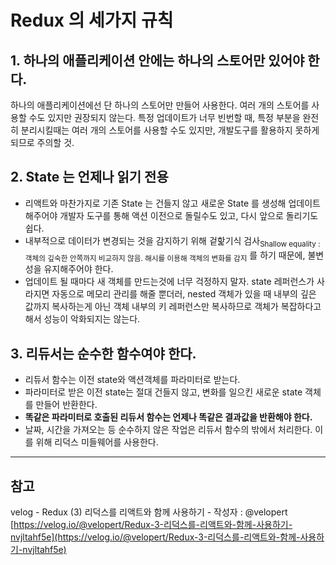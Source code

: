 # Redux 의 세가지 규칙

## 1. 하나의 애플리케이션 안에는 하나의 스토어만 있어야 한다.

하나의 애플리케이션에선 단 하나의 스토어만 만들어 사용한다. 여러 개의 스토어를 사용할 수도 있지만 권장되지 않는다. 특정 업데이트가 너무 빈번할 때, 특정 부분을 완전히 분리시킬때는 여러 개의 스토어를 사용할 수도 있지만, 개발도구를 활용하지 못하게 되므로 주의할 것.

## 2. State 는 언제나 읽기 전용

- 리액트와 마찬가지로 기존 State 는 건들지 않고 새로운 State 를 생성해 업데이트 해주어야 개발자 도구를 통해 액션 이전으로 돌릴수도 있고, 다시 앞으로 돌리기도 쉽다.
- 내부적으로 데이터가 변경되는 것을 감지하기 위해 겉핥기식 검사<sub>Shallow equality : 객체의 깊숙한 안쪽까지 비교하지 않음. 해시를 이용해 객체의 변화를 감지</sub> 를 하기 때문에, 불변성을 유지해주어야 한다.
- 업데이트 될 때마다 새 객체를 만드는것에 너무 걱정하지 말자. state 레퍼런스가 사라지면 자동으로 메모리 관리를 해줄 뿐더러, nested 객체가 있을 때 내부의 깊은 값까지 복사하는게 아닌 객체 내부의 키 레퍼런스만 복사하므로 객체가 복잡하다고 해서 성능이 악화되지는 않는다. 

## 3. 리듀서는 순수한 함수여야 한다.

- 리듀서 함수는 이전 state와 액션객체를 파라미터로 받는다.
- 파라미터로 받은 이전 state는 절대 건들지 않고, 변화를 일으킨 새로운 state 객체를 만들어 반환한다.
- **똑같은 파라미터로 호출된 리듀서 함수는 언제나 똑같은 결과값을 반환해야 한다.**
- 날짜, 시간을 가져오는 등 순수하지 않은 작업은 리듀서 함수의 밖에서 처리한다. 이를 위해 리덕스 미들웨어를 사용한다.

---

## 참고

velog - Redux (3) 리덕스를 리액트와 함께 사용하기 - 작성자 : @velopert [https://velog.io/@velopert/Redux-3-리덕스를-리액트와-함께-사용하기-nvjltahf5e](https://velog.io/@velopert/Redux-3-리덕스를-리액트와-함께-사용하기-nvjltahf5e)
